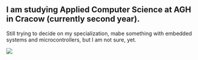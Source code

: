## I am studying Applied Computer Science at AGH in Cracow (currently second year). <br>
Still trying to decide on my specialization, mabe something with embedded systems and microcontrollers, but I am not sure, yet.

<picture>
  <source
    srcset="https://github-readme-stats.vercel.app/api?username=MasiaSaig&show_icons=true"
    media="(prefers-color-scheme: dark)"
  />
  <img src="https://github-readme-stats.vercel.app/api?username=MasiaSaig&show_icons=true" />
</picture>
